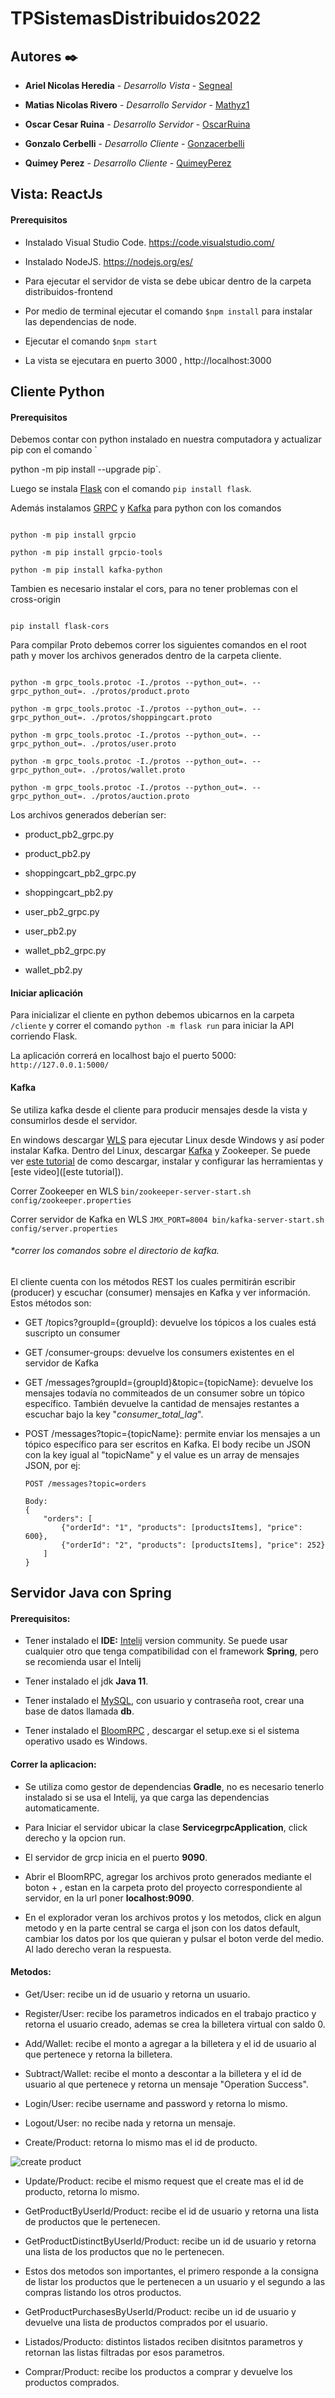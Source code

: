 
# TPSistemasDistribuidos2022

  

## Autores ✒️

*  **Ariel Nicolas Heredia** - *Desarrollo Vista* - [Segneal](https://github.com/Segneal)

  

*  **Matias Nicolas Rivero** - *Desarrollo Servidor* - [Mathyz1](https://github.com/Mathyz1)

  

*  **Oscar Cesar Ruina** - *Desarrollo Servidor* - [OscarRuina](https://github.com/OscarRuina)

  

*  **Gonzalo Cerbelli** - *Desarrollo Cliente* - [Gonzacerbelli](https://github.com/Gonzacerbelli)

  

*  **Quimey Perez** - *Desarrollo Cliente* - [QuimeyPerez](https://github.com/QuimeyPerez)

  

## Vista: ReactJs

  

#### Prerequisitos

* Instalado Visual Studio Code. https://code.visualstudio.com/

* Instalado NodeJS. https://nodejs.org/es/

* Para ejecutar el servidor de vista se debe ubicar dentro de la carpeta distribuidos-frontend

* Por medio de terminal ejecutar el comando `$npm install` para instalar las dependencias de node.

* Ejecutar el comando `$npm start`

* La vista se ejecutara en puerto 3000 , http://localhost:3000

  

  

## Cliente Python

  

#### Prerequisitos

  

Debemos contar con python instalado en nuestra computadora y actualizar pip con el comando `

python -m pip install --upgrade pip`.

  

Luego se instala [Flask](https://flask.palletsprojects.com/en/2.2.x/installation/) con el comando `pip install flask`.

Además instalamos [GRPC](https://grpc.io/docs/languages/python/quickstart/) y [Kafka](https://kafka-python.readthedocs.io/en/master/) para python con los comandos

```

python -m pip install grpcio

python -m pip install grpcio-tools

python -m pip install kafka-python

```

  

Tambien es necesario instalar el cors, para no tener problemas con el cross-origin

```

pip install flask-cors

```

  

Para compilar Proto debemos correr los siguientes comandos en el root path y mover los archivos generados dentro de la carpeta cliente.

```

python -m grpc_tools.protoc -I./protos --python_out=. --grpc_python_out=. ./protos/product.proto

python -m grpc_tools.protoc -I./protos --python_out=. --grpc_python_out=. ./protos/shoppingcart.proto

python -m grpc_tools.protoc -I./protos --python_out=. --grpc_python_out=. ./protos/user.proto

python -m grpc_tools.protoc -I./protos --python_out=. --grpc_python_out=. ./protos/wallet.proto

python -m grpc_tools.protoc -I./protos --python_out=. --grpc_python_out=. ./protos/auction.proto

```

Los archivos generados deberían ser:

* product_pb2_grpc.py

* product_pb2.py

* shoppingcart_pb2_grpc.py

* shoppingcart_pb2.py

* user_pb2_grpc.py

* user_pb2.py

* wallet_pb2_grpc.py

* wallet_pb2.py


#### Iniciar aplicación

Para inicializar el cliente en python debemos ubicarnos en la carpeta `/cliente` y correr el comando `python -m flask run` para iniciar la API corriendo Flask.


La aplicación correrá en localhost bajo el puerto 5000: `http://127.0.0.1:5000/`

#### Kafka
Se utiliza kafka desde el cliente para producir mensajes desde la vista y consumirlos desde el servidor.

En windows descargar [WLS](https://docs.microsoft.com/es-es/learn/modules/get-started-with-windows-subsystem-for-linux/) para ejecutar Linux desde Windows y así poder instalar Kafka. Dentro del Linux, descargar [Kafka](https://kafka.apache.org/) y Zookeeper. Se puede ver [este tutorial](https://www.conduktor.io/kafka/how-to-install-apache-kafka-on-windows) de como descargar, instalar y configurar las herramientas y [este video]([este tutorial]).

Correr Zookeeper en WLS
`bin/zookeeper-server-start.sh config/zookeeper.properties`

Correr servidor de Kafka en WLS
`JMX_PORT=8004 bin/kafka-server-start.sh config/server.properties`

###### *correr los comandos sobre el directorio de kafka. 

El cliente cuenta con los métodos REST los cuales permitirán escribir (producer) y escuchar (consumer) mensajes en Kafka y ver información.
Estos métodos son:
* GET /topics?groupId={groupId}: devuelve los tópicos a los cuales está suscripto un consumer
* GET /consumer-groups: devuelve los consumers existentes en el servidor de Kafka
* GET /messages?groupId={groupId}&topic={topicName}: devuelve los mensajes todavía no commiteados de un consumer sobre un tópico específico. También devuelve la cantidad de mensajes restantes a escuchar bajo la key "*consumer_total_lag*".
* POST /messages?topic={topicName}: permite enviar los mensajes a un tópico específico para ser escritos en Kafka. El body recibe un JSON con la key igual al "topicName" y el value es un array de mensajes JSON, por ej:

	```
	POST /messages?topic=orders

	Body:
	{
		"orders": [
			{"orderId": "1", "products": [productsItems], "price": 600},
			{"orderId": "2", "products": [productsItems], "price": 252}
		]
	}
	```

## Servidor Java con Spring

#### Prerequisitos:

* Tener instalado el **IDE:** [Intelij](https://www.jetbrains.com/es-es/idea/download/#section=windows) version community. Se puede usar cualquier otro que tenga compatibilidad con el framework **Spring**, pero se recomienda usar el Intelij

* Tener instalado el jdk **Java 11**.

* Tener instalado el [MySQL](https://dev.mysql.com/downloads/workbench/), con usuario y contraseña root, crear una base de datos llamada **db**.

* Tener instalado el [BloomRPC](https://github.com/bloomrpc/bloomrpc/releases) , descargar el setup.exe si el sistema operativo usado es Windows.

#### Correr la aplicacion:

* Se utiliza como gestor de dependencias **Gradle**, no es necesario tenerlo instalado si se usa el Intelij, ya que carga las dependencias automaticamente.

* Para Iniciar el servidor ubicar la clase **ServicegrpcApplication**, click derecho y la opcion run.

* El servidor de grcp inicia en el puerto **9090**.

* Abrir el BloomRPC, agregar los archivos proto generados mediante el boton + , estan en la carpeta proto del proyecto correspondiente al servidor, en la url poner **localhost:9090**.

* En el explorador veran los archivos protos y los metodos, click en algun metodo y en la parte central se carga el json con los datos default, cambiar los datos por los que quieran y pulsar el boton verde del medio. Al lado derecho veran la respuesta.

#### Metodos:

* Get/User: recibe un id de usuario y retorna un usuario.

* Register/User: recibe los parametros indicados en el trabajo practico y retorna el usuario creado, ademas se crea la billetera virtual con saldo 0.

* Add/Wallet: recibe el monto a agregar a la billetera y el id de usuario al que pertenece y retorna la billetera.

* Subtract/Wallet: recibe el monto a descontar a la billetera y el id de usuario al que pertenece y retorna un mensaje "Operation Success".

* Login/User: recibe username and password y retorna lo mismo.

* Logout/User: no recibe nada y retorna un mensaje.

* Create/Product: retorna lo mismo mas el id de producto.

![create product](https://user-images.githubusercontent.com/31217980/188204343-fbc13ba5-8ce4-497c-ba2d-08f9b066cc4e.PNG)

* Update/Product: recibe el mismo request que el create mas el id de producto, retorna lo mismo.

* GetProductByUserId/Product: recibe el id de usuario y retorna una lista de productos que le pertenecen.

* GetProductDistinctByUserId/Product: recibe un id de usuario y retorna una lista de los productos que no le pertenecen.

* Estos dos metodos son importantes, el primero responde a la consigna de listar los productos que le pertenecen a un usuario y el segundo a las compras listando los otros productos.

* GetProductPurchasesByUserId/Product: recibe un id de usuario y devuelve una lista de productos comprados por el usuario.

* Listados/Producto: distintos listados reciben disitntos parametros y retornan las listas filtradas por esos parametros.

* Comprar/Product: recibe los productos a comprar y devuelve los productos comprados.
